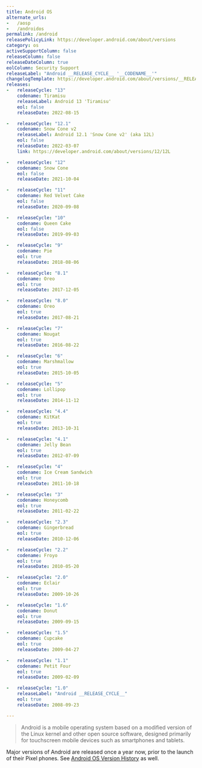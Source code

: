 ```yaml
---
title: Android OS
alternate_urls:
-   /aosp
-   /androidos
permalink: /android
releasePolicyLink: https://developer.android.com/about/versions
category: os
activeSupportColumn: false
releaseColumn: false
releaseDateColumn: true
eolColumn: Security Support
releaseLabel: "Android __RELEASE_CYCLE__ '__CODENAME__'"
changelogTemplate: https://developer.android.com/about/versions/__RELEASE_CYCLE__
releases:
-   releaseCycle: "13"
    codename: Tiramisu
    releaseLabel: Android 13 'Tiramisu'
    eol: false
    releaseDate: 2022-08-15

-   releaseCycle: "12.1"
    codename: Snow Cone v2
    releaseLabel: Android 12.1 'Snow Cone v2' (aka 12L)
    eol: false
    releaseDate: 2022-03-07
    link: https://developer.android.com/about/versions/12/12L

-   releaseCycle: "12"
    codename: Snow Cone
    eol: false
    releaseDate: 2021-10-04

-   releaseCycle: "11"
    codename: Red Velvet Cake
    eol: false
    releaseDate: 2020-09-08

-   releaseCycle: "10"
    codename: Queen Cake
    eol: false
    releaseDate: 2019-09-03

-   releaseCycle: "9"
    codename: Pie
    eol: true
    releaseDate: 2018-08-06

-   releaseCycle: "8.1"
    codename: Oreo
    eol: true
    releaseDate: 2017-12-05

-   releaseCycle: "8.0"
    codename: Oreo
    eol: true
    releaseDate: 2017-08-21

-   releaseCycle: "7"
    codename: Nougat
    eol: true
    releaseDate: 2016-08-22

-   releaseCycle: "6"
    codename: Marshmallow
    eol: true
    releaseDate: 2015-10-05

-   releaseCycle: "5"
    codename: Lollipop
    eol: true
    releaseDate: 2014-11-12

-   releaseCycle: "4.4"
    codename: KitKat
    eol: true
    releaseDate: 2013-10-31

-   releaseCycle: "4.1"
    codename: Jelly Bean
    eol: true
    releaseDate: 2012-07-09

-   releaseCycle: "4"
    codename: Ice Cream Sandwich
    eol: true
    releaseDate: 2011-10-18

-   releaseCycle: "3"
    codename: Honeycomb
    eol: true
    releaseDate: 2011-02-22

-   releaseCycle: "2.3"
    codename: Gingerbread
    eol: true
    releaseDate: 2010-12-06

-   releaseCycle: "2.2"
    codename: Froyo
    eol: true
    releaseDate: 2010-05-20

-   releaseCycle: "2.0"
    codename: Eclair
    eol: true
    releaseDate: 2009-10-26

-   releaseCycle: "1.6"
    codename: Donut
    eol: true
    releaseDate: 2009-09-15

-   releaseCycle: "1.5"
    codename: Cupcake
    eol: true
    releaseDate: 2009-04-27

-   releaseCycle: "1.1"
    codename: Petit Four
    eol: true
    releaseDate: 2009-02-09

-   releaseCycle: "1.0"
    releaseLabel: "Android __RELEASE_CYCLE__"
    eol: true
    releaseDate: 2008-09-23

---
```


>Android is a mobile operating system based on a modified version of the Linux kernel and other open source software, designed primarily for touchscreen mobile devices such as smartphones and tablets.

Major versions of Android are released once a year now, prior to the launch of their Pixel phones. See [Android OS Version History](https://en.wikipedia.org/wiki/Android_version_history) as well.

